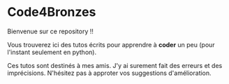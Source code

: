 # Code4Bronzes

Bienvenue sur ce repository !!

Vous trouverez ici des tutos écrits pour apprendre à **coder** un peu (pour l'instant seulement en python).

Ces tutos sont destinés à mes amis. J'y ai surement fait des erreurs et des imprécisions. N'hésitez pas à approter vos suggestions d'amélioration.

